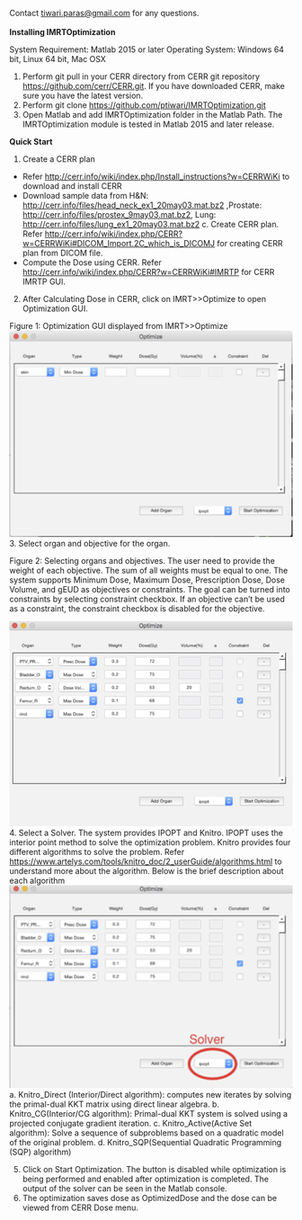 Contact tiwari.paras@gmail.com for any questions.<br/> <br/>
**Installing IMRTOptimization**

System Requirement: Matlab 2015 or later
Operating System: Windows 64 bit, Linux 64 bit, Mac OSX
1.  Perform git pull in your CERR directory from CERR git repository https://github.com/cerr/CERR.git.
	If you have downloaded CERR, make sure you have the latest version.
2.	Perform git clone https://github.com/ptiwari/IMRTOptimization.git
3.	Open Matlab and add IMRTOptimization folder in the Matlab Path. The IMRTOptimization module is tested in Matlab 2015 and later release. 

**Quick Start**
1.	Create a CERR plan 
  *	Refer http://cerr.info/wiki/index.php/Install_instructions?w=CERRWiKi to download and install CERR
*	Download sample data from 	H&N: http://cerr.info/files/head_neck_ex1_20may03.mat.bz2 ,Prostate: http://cerr.info/files/prostex_9may03.mat.bz2, Lung: http://cerr.info/files/lung_ex1_20may03.mat.bz2
c.	Create CERR plan. Refer http://cerr.info/wiki/index.php/CERR?w=CERRWiKi#DICOM_Import.2C_which_is_DICOMJ for creating CERR plan from DICOM file.
*	Compute the Dose using CERR. Refer http://cerr.info/wiki/index.php/CERR?w=CERRWiKi#IMRTP for CERR IMRTP GUI.
2.	After Calculating Dose in CERR, click on IMRT>>Optimize to open Optimization GUI.

Figure 1: Optimization GUI displayed from IMRT>>Optimize
 ![Screenshot](figure1.png)
3.	Select organ and objective for the organ. 

Figure 2: Selecting organs and objectives. The user need to provide the weight of each objective. The sum of all weights must be equal to one. The system supports Minimum Dose, Maximum Dose, Prescription Dose, Dose Volume, and gEUD as objectives or constraints. The goal can be turned into constraints by selecting constraint checkbox. If an objective can’t be used as a constraint, the constraint checkbox is disabled for the objective. 

![Screenshot](figure2.jpg)
4.	Select a Solver. The system provides IPOPT and Knitro. IPOPT uses the interior point method to solve the optimization problem. Knitro provides four different algorithms to solve the problem. Refer https://www.artelys.com/tools/knitro_doc/2_userGuide/algorithms.html to understand more about the algorithm. Below is the brief description about each algorithm
![Screenshot](figure3.png)
a.	Knitro_Direct (Interior/Direct algorithm): computes new iterates by solving the primal-dual KKT matrix using direct linear algebra.
b.	Knitro_CG(Interior/CG algorithm): Primal-dual KKT system is solved using a projected conjugate gradient iteration.
c.	Knitro_Active(Active Set algorithm): Solve a sequence of subproblems based on a quadratic model of the original problem.
d.	Knitro_SQP(Sequential Quadratic Programming (SQP) algorithm)

5.	Click on Start Optimization. The button is disabled while optimization is being performed and enabled after optimization is completed. The output of the solver can be seen in the Matlab console. 
6.	The optimization saves dose as OptimizedDose and the dose can be viewed from CERR Dose menu.
